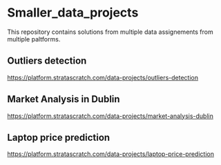 # Smaller_data_projects

This repository contains solutions from multiple data assignements from multiple paltforms.

## Outliers detection

https://platform.stratascratch.com/data-projects/outliers-detection

## Market Analysis in Dublin

https://platform.stratascratch.com/data-projects/market-analysis-dublin

## Laptop price prediction

https://platform.stratascratch.com/data-projects/laptop-price-prediction
